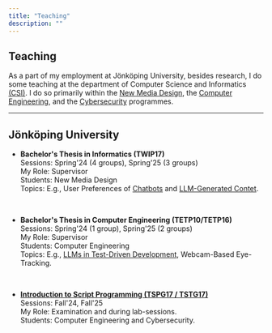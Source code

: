 ```yaml
---
title: "Teaching"
description: ""
---
```

## Teaching

As a part of my employment at Jönköping University, besides research, I do some teaching at the department of Computer Science and Informatics [(CSI)](https://ju.se/en/about-us/school-of-engineering/organisation/computer-science-and-informatics.html). I do so primarily within the [New Media Design](https://ju.se/en/study-at-ju/our-programmes/bachelor-programmes/graphic-design-and-web-development-autumn-2025-ku018.html), the [Computer Engineering](https://ju.se/studera/valj-utbildning/program/program-pa-grundniva/datateknik--mjukvaruutveckling-och-mobila-plattformar-ht2025-52558.html), and the [Cybersecurity](https://ju.se/en/study-at-ju/our-programmes/master-programmes/cybersecurity-one-year-master-autumn-2025-mu135.html) programmes. 
<br>

---
## Jönköping University

* **Bachelor's Thesis in Informatics (TWIP17)** <br>
    Sessions: Spring'24 (4 groups), Spring'25 (3 groups) <br>
    My Role: Supervisor <br>
    Students: New Media Design <br>
    Topics: E.g., User Preferences of [Chatbots](https://www.diva-portal.org/smash/record.jsf?pid=diva2%3A1866675&dswid=8555) and [LLM-Generated Contet](https://www.diva-portal.org/smash/record.jsf?pid=diva2%3A1867930&dswid=-5425). <br>
<br>

* **Bachelor's Thesis in Computer Engineering (TETP10/TETP16)** <br>
    Sessions: Spring'24 (1 group), Spring'25 (2 groups) <br>
    My Role: Supervisor <br>
    Students: Computer Engineering <br>
    Topics: E.g., [LLMs in Test-Driven Development](https://www.diva-portal.org/smash/record.jsf?pid=diva2%3A1878232&dswid=-1542), Webcam-Based Eye-Tracking.<br>
<br>

* **[Introduction to Script Programming (TSPG17 / TSTG17)](https://pr-ju.github.io/course-material/courses/introduction-to-script-programming/)** <br>
    Sessions: Fall'24, Fall'25 <br>
    My Role: Examination and during lab-sessions. <br>
    Students:  Computer Engineering and Cybersecurity. <br>